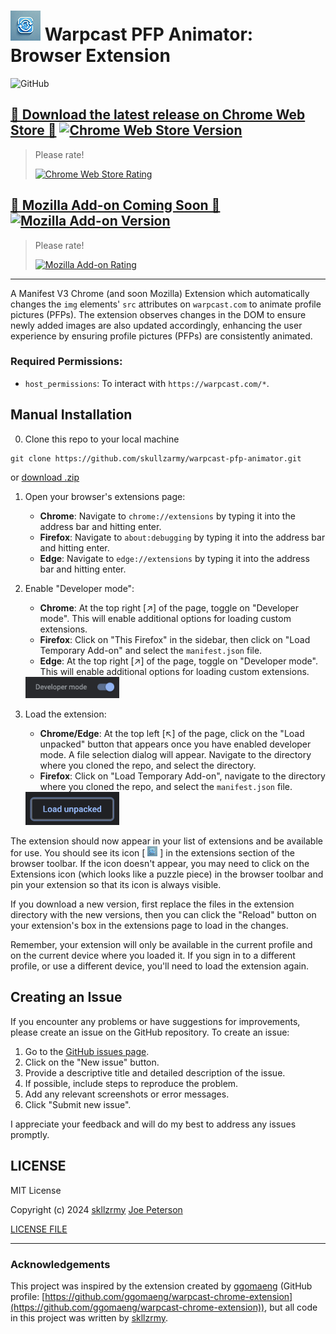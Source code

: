 # ![Chrome Extension Logo](icons/icon48.png) Warpcast PFP Animator: Browser Extension

![GitHub](https://img.shields.io/github/license/skullzarmy/warpcast-pfp-animator?style=for-the-badge)

## [🚀 Download the latest release on Chrome Web Store 🚀](https://chromewebstore.google.com/detail/warpcast-pfp-animator/eilfjfdnbmelflpkhdjalblenjfhloip) [![Chrome Web Store Version](https://img.shields.io/chrome-web-store/v/eilfjfdnbmelflpkhdjalblenjfhloip?style=flat-square)](https://chromewebstore.google.com/detail/warpcast-pfp-animator/eilfjfdnbmelflpkhdjalblenjfhloip)

> Please rate!
>
> [![Chrome Web Store Rating](https://img.shields.io/chrome-web-store/rating/eilfjfdnbmelflpkhdjalblenjfhloip)](https://chromewebstore.google.com/detail/warpcast-pfp-animator/eilfjfdnbmelflpkhdjalblenjfhloip)

## [🚀 Mozilla Add-on Coming Soon 🚀](https://addons.mozilla.org/en-US/firefox/addon/warpcast-pfp-animator/) [![Mozilla Add-on Version](https://img.shields.io/amo/v/warpcast-pfp-animator)](https://addons.mozilla.org/en-US/firefox/addon/warpcast-pfp-animator/)

> Please rate!
>
> [![Mozilla Add-on Rating](https://img.shields.io/amo/rating/warpcast-pfp-animator)](https://addons.mozilla.org/en-US/firefox/addon/warpcast-pfp-animator/)

---

A Manifest V3 Chrome (and soon Mozilla) Extension which automatically changes the `img` elements' `src` attributes on `warpcast.com` to animate profile pictures (PFPs). The extension observes changes in the DOM to ensure newly added images are also updated accordingly, enhancing the user experience by ensuring profile pictures (PFPs) are consistently animated.

### Required Permissions:

-   `host_permissions`: To interact with `https://warpcast.com/*`.

## Manual Installation

0.  Clone this repo to your local machine

```
git clone https://github.com/skullzarmy/warpcast-pfp-animator.git
```

or [download .zip](https://github.com/skullzarmy/warpcast-pfp-animator/archive/refs/heads/main.zip)

1.  Open your browser's extensions page:

    -   **Chrome**: Navigate to `chrome://extensions` by typing it into the address bar and hitting enter.
    -   **Firefox**: Navigate to `about:debugging` by typing it into the address bar and hitting enter.
    -   **Edge**: Navigate to `edge://extensions` by typing it into the address bar and hitting enter.

2.  Enable "Developer mode":

    -   **Chrome**: At the top right [↗] of the page, toggle on "Developer mode". This will enable additional options for loading custom extensions.
    -   **Firefox**: Click on "This Firefox" in the sidebar, then click on "Load Temporary Add-on" and select the `manifest.json` file.
    -   **Edge**: At the top right [↗] of the page, toggle on "Developer mode". This will enable additional options for loading custom extensions.

    <img src="icons/enable-dev.png" alt="Enable Developer Mode" width="150">

3.  Load the extension:

    -   **Chrome/Edge**: At the top left [↖] of the page, click on the "Load unpacked" button that appears once you have enabled developer mode. A file selection dialog will appear. Navigate to the directory where you cloned the repo, and select the directory.
    -   **Firefox**: Click on "Load Temporary Add-on", navigate to the directory where you cloned the repo, and select the `manifest.json` file.

    <img src="icons/load-unpacked.png" alt="Load Unpacked" width="150">

The extension should now appear in your list of extensions and be available for use. You should see its icon [ ![Extension Icon](icons/icon16.png) ] in the extensions section of the browser toolbar. If the icon doesn't appear, you may need to click on the Extensions icon (which looks like a puzzle piece) in the browser toolbar and pin your extension so that its icon is always visible.

If you download a new version, first replace the files in the extension directory with the new versions, then you can click the "Reload" button on your extension's box in the extensions page to load in the changes.

Remember, your extension will only be available in the current profile and on the current device where you loaded it. If you sign in to a different profile, or use a different device, you'll need to load the extension again.

## Creating an Issue

If you encounter any problems or have suggestions for improvements, please create an issue on the GitHub repository. To create an issue:

1. Go to the [GitHub issues page](https://github.com/skullzarmy/warpcast-pfp-animator/issues).
2. Click on the "New issue" button.
3. Provide a descriptive title and detailed description of the issue.
4. If possible, include steps to reproduce the problem.
5. Add any relevant screenshots or error messages.
6. Click "Submit new issue".

I appreciate your feedback and will do my best to address any issues promptly.

## LICENSE

MIT License

Copyright (c) 2024 [skllzrmy](https://skllzrmy.com/) [Joe Peterson](https://joepeterson.work)

[LICENSE FILE](LICENSE)

---

### Acknowledgements

This project was inspired by the extension created by [ggomaeng](https://github.com/ggomaeng) (GitHub profile: [https://github.com/ggomaeng/warpcast-chrome-extension](https://github.com/ggomaeng/warpcast-chrome-extension)), but all code in this project was written by [skllzrmy](https://skllzrmy.com/).
